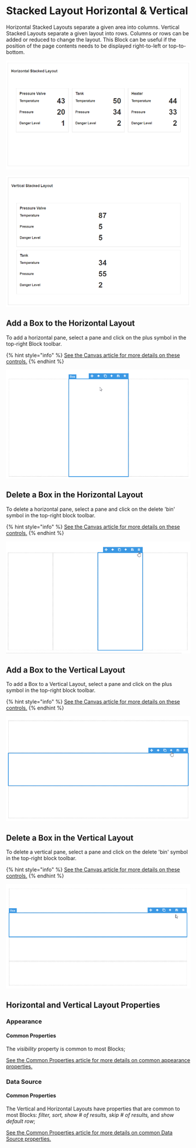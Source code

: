 # Stacked Layout Horizontal & Vertical

Horizontal Stacked Layouts separate a given area into columns. Vertical Stacked Layouts separate a given layout into rows. Columns or rows can be added or reduced to change the layout. This Block can be useful if the position of the page contents needs to be displayed right-to-left or top-to-bottom.

![](<../../.gitbook/assets/image (249).png>)

![](<../../.gitbook/assets/image (1076).png>)

## Add a Box to the Horizontal Layout

To add a horizontal pane, select a pane and click on the plus symbol in the top-right Block toolbar.&#x20;

{% hint style="info" %}
[See the Canvas article for more details on these controls.](../../concepts/application/canvas.md#block-toolbar)&#x20;
{% endhint %}

![](../../.gitbook/assets/cKM05Sf4iN.gif)

## Delete a Box in the Horizontal Layout

To delete a horizontal pane, select a pane and click on the delete 'bin' symbol in the top-right block toolbar.

{% hint style="info" %}
[See the Canvas article for more details on these controls.](../../concepts/application/canvas.md#block-toolbar)&#x20;
{% endhint %}

![](../../.gitbook/assets/kM6DdWL6Yp.gif)

## Add a Box to the Vertical Layout

To add a Box to a Vertical Layout, select a pane and click on the plus symbol in the top-right block toolbar.

{% hint style="info" %}
[See the Canvas article for more details on these controls.](../../concepts/application/canvas.md#block-toolbar)&#x20;
{% endhint %}

![](../../.gitbook/assets/V2gq8rBguu.gif)

## Delete a Box in the Vertical Layout

To delete a vertical pane, select a pane and click on the delete 'bin' symbol in the top-right block toolbar.&#x20;

{% hint style="info" %}
[See the Canvas article for more details on these controls.](../../concepts/application/canvas.md#block-toolbar)&#x20;
{% endhint %}

![](../../.gitbook/assets/fsvl8qu8VL.gif)

## Horizontal and Vertical Layout Properties

### Appearance

#### Common Properties

The _visibility_ property is common to most Blocks;&#x20;

[See the Common Properties article for more details on common appearance properties.](../common-properties.md#appearance)

### Data Source

#### Common Properties

The Vertical and Horizontal Layouts have properties that are common to most Blocks: _filter, sort, show # of results, skip # of results,_ and _show default row_;

[See the Common Properties article for more details on common Data Source properties.](../common-properties.md#data-source)
